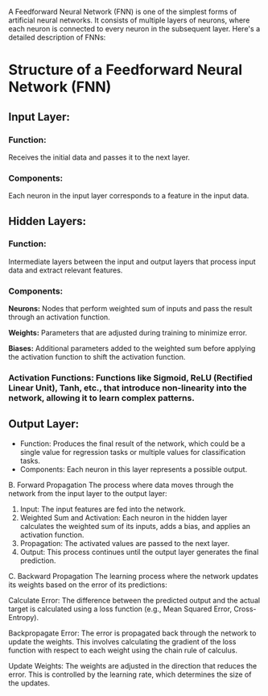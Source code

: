 A Feedforward Neural Network (FNN) is one of the simplest forms of artificial neural networks. It consists of multiple layers of neurons, where each neuron is connected to every neuron in the subsequent layer. Here's a detailed description of FNNs:

# Structure of a Feedforward Neural Network (FNN)
## Input Layer:
### Function:
Receives the initial data and passes it to the next layer.
### Components:
Each neuron in the input layer corresponds to a feature in the input  data. 
## Hidden Layers:
### Function:
Intermediate layers between the input and output layers that process input data and extract relevant features.
### Components:
**Neurons:** Nodes that perform weighted sum of inputs and pass the result through an 
    activation function.
    
**Weights:** Parameters that are adjusted during training to minimize error.
  
**Biases:** Additional parameters added to the weighted sum before applying the activation 
    function to shift the activation function.
    
### Activation Functions: Functions like Sigmoid, ReLU (Rectified Linear Unit), Tanh, etc., that introduce non-linearity into the network, allowing it to learn complex patterns.
## Output Layer:
* Function: Produces the final result of the network, which could be a single value for 
  regression tasks or multiple values for classification tasks.
* Components: Each neuron in this layer represents a possible output.

B. Forward Propagation
The process where data moves through the network from the input layer to the output layer:

1. Input: The input features are fed into the network.
2. Weighted Sum and Activation: Each neuron in the hidden layer calculates the weighted sum 
   of its inputs, adds a bias, and applies an activation function.
3. Propagation: The activated values are passed to the next layer.
4. Output: This process continues until the output layer generates the final prediction.

C. Backward Propagation
The learning process where the network updates its weights based on the error of its predictions:

Calculate Error: The difference between the predicted output and the actual target is calculated using a loss function (e.g., Mean Squared Error, Cross-Entropy).

Backpropagate Error: The error is propagated back through the network to update the weights. This involves calculating the gradient of the loss function with respect to each weight using the chain rule of calculus.

Update Weights: The weights are adjusted in the direction that reduces the error. This is controlled by the learning rate, which determines the size of the updates.
